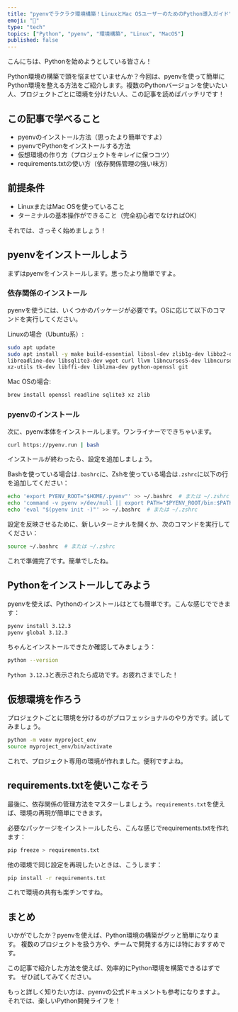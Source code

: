 ```yaml
---
title: "pyenvでラクラク環境構築！LinuxとMac OSユーザーのためのPython導入ガイド"
emoji: "🐍"
type: "tech"
topics: ["Python", "pyenv", "環境構築", "Linux", "MacOS"]
published: false
---
```


こんにちは、Pythonを始めようとしている皆さん！

Python環境の構築で頭を悩ませていませんか？今回は、pyenvを使って簡単にPython環境を整える方法をご紹介します。複数のPythonバージョンを使いたい人、プロジェクトごとに環境を分けたい人、この記事を読めばバッチリです！

## この記事で学べること

- pyenvのインストール方法（思ったより簡単ですよ）
- pyenvでPythonをインストールする方法
- 仮想環境の作り方（プロジェクトをキレイに保つコツ）
- requirements.txtの使い方（依存関係管理の強い味方）

## 前提条件

- LinuxまたはMac OSを使っていること
- ターミナルの基本操作ができること（完全初心者でなければOK）

それでは、さっそく始めましょう！

## pyenvをインストールしよう

まずはpyenvをインストールします。思ったより簡単ですよ。

### 依存関係のインストール

pyenvを使うには、いくつかのパッケージが必要です。OSに応じて以下のコマンドを実行してください。

Linuxの場合（Ubuntu系）:

```bash
sudo apt update
sudo apt install -y make build-essential libssl-dev zlib1g-dev libbz2-dev \
libreadline-dev libsqlite3-dev wget curl llvm libncurses5-dev libncursesw5-dev \
xz-utils tk-dev libffi-dev liblzma-dev python-openssl git
```

Mac OSの場合:

```bash
brew install openssl readline sqlite3 xz zlib
```

### pyenvのインストール

次に、pyenv本体をインストールします。ワンライナーでできちゃいます。

```bash
curl https://pyenv.run | bash
```

インストールが終わったら、設定を追加しましょう。

Bashを使っている場合は`.bashrc`に、Zshを使っている場合は`.zshrc`に以下の行を追加してください：

```bash
echo 'export PYENV_ROOT="$HOME/.pyenv"' >> ~/.bashrc  # または ~/.zshrc
echo 'command -v pyenv >/dev/null || export PATH="$PYENV_ROOT/bin:$PATH"' >> ~/.bashrc  # または ~/.zshrc
echo 'eval "$(pyenv init -)"' >> ~/.bashrc  # または ~/.zshrc
```

設定を反映させるために、新しいターミナルを開くか、次のコマンドを実行してください：

```bash
source ~/.bashrc  # または ~/.zshrc
```

これで準備完了です。簡単でしたね。

## Pythonをインストールしてみよう

pyenvを使えば、Pythonのインストールはとても簡単です。こんな感じでできます：

```bash
pyenv install 3.12.3
pyenv global 3.12.3
```

ちゃんとインストールできたか確認してみましょう：

```bash
python --version
```

`Python 3.12.3`と表示されたら成功です。お疲れさまでした！

## 仮想環境を作ろう

プロジェクトごとに環境を分けるのがプロフェッショナルのやり方です。試してみましょう。

```bash
python -m venv myproject_env
source myproject_env/bin/activate
```

これで、プロジェクト専用の環境が作れました。便利ですよね。

## requirements.txtを使いこなそう

最後に、依存関係の管理方法をマスターしましょう。`requirements.txt`を使えば、環境の再現が簡単にできます。

必要なパッケージをインストールしたら、こんな感じでrequirements.txtを作れます：

```bash
pip freeze > requirements.txt
```

他の環境で同じ設定を再現したいときは、こうします：

```bash
pip install -r requirements.txt
```

これで環境の共有も楽チンですね。

## まとめ

いかがでしたか？pyenvを使えば、Python環境の構築がグッと簡単になります。
複数のプロジェクトを扱う方や、チームで開発する方には特におすすめです。

この記事で紹介した方法を使えば、効率的にPython環境を構築できるはずです。
ぜひ試してみてください。

もっと詳しく知りたい方は、pyenvの公式ドキュメントも参考になりますよ。
それでは、楽しいPython開発ライフを！